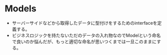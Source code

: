 # Models
- サーバーサイドなどから取得したデータに型付けをするためのinterfaceを定義する。
- ビジネスロジックを持たないただのデータの入れ物なのでModelという命名で良いのか悩んだが、もっと適切な命名が思いつくまでは一旦このままにする。
